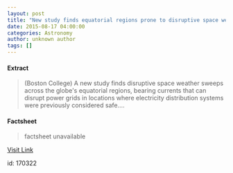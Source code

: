 ```yaml
---
layout: post
title: "New study finds equatorial regions prone to disruptive space weather"
date: 2015-08-17 04:00:00
categories: Astronomy
author: unknown author
tags: []
---
```



#### Extract
>(Boston College) A new study finds disruptive space weather sweeps across the globe's equatorial regions, bearing currents that can disrupt power grids in locations where electricity distribution systems were previously considered safe....

#### Factsheet
>factsheet unavailable

[Visit Link](http://www.eurekalert.org/pub_releases/2015-08/bc-nsf081415.php)

id:  170322



